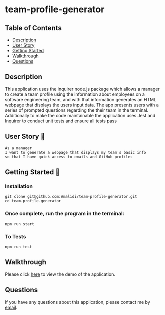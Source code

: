 # team-profile-generator

## Table of Contents

- [Description](#description)
- [User Story](#user-story-🧍)
- [Getting Started](#getting-started-🚀)
- [Walkthrough](#walkthrough)
- [Questions](#questions)

## Description

This application uses the inquirer node.js package which allows a manager to create a team profile using the information about employees on a software engineering team, and with that information generates an HTML webpage that displays the users input data. The app presents users with a series of prompted questions regarding the their team in the terminal.
Additionally to make the code maintainable the application uses Jest and Inquirer to conduct unit tests and ensure all tests pass

## User Story 🧍

```
As a manager
I want to generate a webpage that displays my team's basic info
so that I have quick access to emails and GitHub profiles

```

## Getting Started 🚀

### Installation

```
git clone git@github.com:Amalidi/team-profile-generator.git
cd team-profile-generator
```

### Once complete, run the program in the terminal:

```
npm run start
```

### To Tests

```
npm run test
```

## Walkthrough

Please click [here]() to view the demo of the application.

## Questions

If you have any questions about this application, please contact me by [email](mailto:A.idi12@outlook.com).
